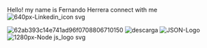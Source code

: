 Hello! my name is Fernando Herrera connect with me  ![640px-Linkedin_icon svg](https://user-images.githubusercontent.com/113071685/202928661-31e7901b-f76e-4c1d-b2ff-da72cdbda16b.png)





![62ab393c14e741ad96f0708806710150](https://user-images.githubusercontent.com/113071685/195964935-6b997234-c1db-4b5d-afe6-50f1e6da07cb.jpeg)
![descarga](https://user-images.githubusercontent.com/113071685/195965111-f3ad2063-306d-4a1b-97d9-5ebf798f15e6.png)
![JSON-Logo](https://user-images.githubusercontent.com/113071685/198755536-6a23ff9b-193f-4a74-8222-573394813e51.png)
![1280px-Node js_logo svg](https://user-images.githubusercontent.com/113071685/201802950-c8f337e5-59ec-4887-a632-325f8eb8b68b.png)









